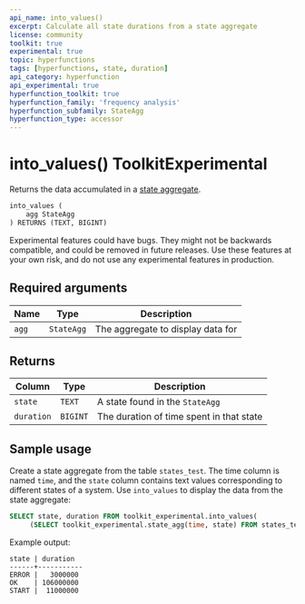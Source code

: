 ```yaml
---
api_name: into_values()
excerpt: Calculate all state durations from a state aggregate
license: community
toolkit: true
experimental: true
topic: hyperfunctions
tags: [hyperfunctions, state, duration]
api_category: hyperfunction
api_experimental: true
hyperfunction_toolkit: true
hyperfunction_family: 'frequency analysis'
hyperfunction_subfamily: StateAgg
hyperfunction_type: accessor
---
```


# into_values()  <tag type="toolkit">Toolkit</tag><tag type="experimental">Experimental</tag>
Returns the data accumulated in a [state aggregate][state_agg].  
```sql
into_values (
    agg StateAgg
) RETURNS (TEXT, BIGINT)
```

<highlight type="warning">
Experimental features could have bugs. They might not be backwards compatible,
and could be removed in future releases. Use these features at your own risk, and
do not use any experimental features in production.
</highlight>

## Required arguments

|Name|Type|Description|
|-|-|-|
|`agg`|`StateAgg`|The aggregate to display data for|

## Returns

|Column|Type|Description|
|-|-|-|
|`state`|`TEXT`|A state found in the `StateAgg`|
|`duration`|`BIGINT`|The duration of time spent in that state|

## Sample usage
Create a state aggregate from the table `states_test`. The time column is named
`time`, and the `state` column contains text values corresponding to different
states of a system. Use `into_values` to display the data from the state
aggregate:
```sql
SELECT state, duration FROM toolkit_experimental.into_values(
     (SELECT toolkit_experimental.state_agg(time, state) FROM states_test));
```

Example output:
```
state | duration
------+-----------
ERROR |   3000000
OK    | 106000000
START |  11000000
```

[state_agg]: /hyperfunctions/frequency-analysis/state_agg/
